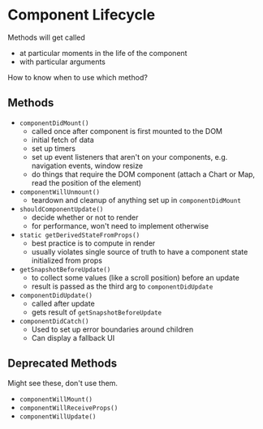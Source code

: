# Component Lifecycle

Methods will get called
- at particular moments in the life of the component
- with particular arguments

How to know when to use which method?

## Methods
- `componentDidMount()`
  - called once after component is first mounted to the DOM
  - initial fetch of data
  - set up timers
  - set up event listeners that aren't on your components, e.g. navigation events, window resize
  - do things that require the DOM component (attach a Chart or Map, read the position of the element)
- `componentWillUnmount()`
  - teardown and cleanup of anything set up in `componentDidMount`
- `shouldComponentUpdate()`
  - decide whether or not to render
  - for performance, won't need to implement otherwise
- `static getDerivedStateFromProps()`
  - best practice is to compute in render
  - usually violates single source of truth to have a component state initialized from props
- `getSnapshotBeforeUpdate()`
  - to collect some values (like a scroll position) before an update
  - result is passed as the third arg to `componentDidUpdate`
- `componentDidUpdate()`
  - called after update
  - gets result of `getSnapshotBeforeUpdate`
- `componentDidCatch()`
  - Used to set up error boundaries around children
  - Can display a fallback UI


## Deprecated Methods
Might see these, don't use them.

- `componentWillMount()`
- `componentWillReceiveProps()`
- `componentWillUpdate()`
